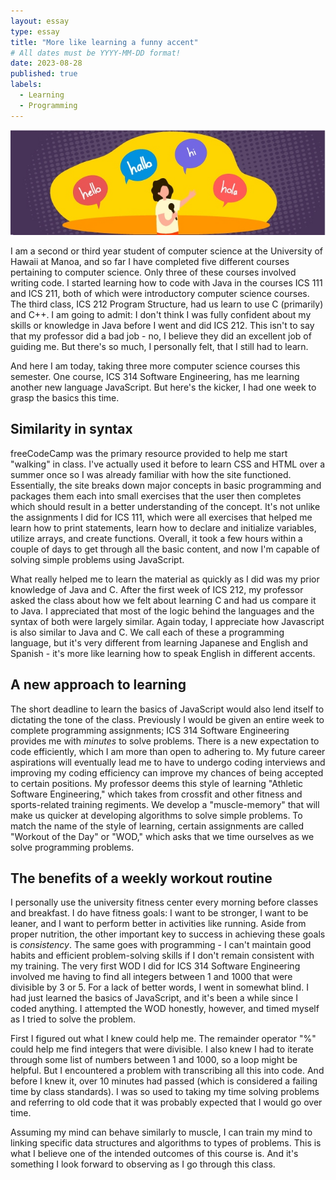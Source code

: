 ```yaml
---
layout: essay
type: essay
title: "More like learning a funny accent"
# All dates must be YYYY-MM-DD format!
date: 2023-08-28
published: true
labels:
  - Learning
  - Programming
---
```


<img class="rounded float-start pe-4" src="../img/more-like-learning-a-funny-accent-picture.jpg">


I am a second or third year student of computer science at the University of Hawaii at Manoa, and so far I have completed five different courses pertaining to computer science. Only three of these courses involved writing code. I started learning how to code with Java in the courses ICS 111 and ICS 211, both of which were introductory computer science courses. The third class, ICS 212 Program Structure, had us learn to use C (primarily) and C++. I am going to admit: I don't think I was fully confident about my skills or knowledge in Java before I went and did ICS 212. This isn't to say that my professor did a bad job - no, I believe they did an excellent job of guiding me. But there's so much, I personally felt, that I still had to learn.

And here I am today, taking three more computer science courses this semester. One course, ICS 314 Software Engineering, has me learning another new language JavaScript. But here's the kicker, I had one week to grasp the basics this time.

## Similarity in syntax

freeCodeCamp was the primary resource provided to help me start "walking" in class. I've actually used it before to learn CSS and HTML over a summer once so I was already familiar with how the site functioned. Essentially, the site breaks down major concepts in basic programming and packages them each into small exercises that the user then completes which should result in a better understanding of the concept. It's not unlike the assignments I did for ICS 111, which were all exercises that helped me learn how to print statements, learn how to declare and initialize variables, utilize arrays, and create functions. Overall, it took a few hours within a couple of days to get through all the basic content, and now I'm capable of solving simple problems using JavaScript.

What really helped me to learn the material as quickly as I did was my prior knowledge of Java and C. After the first week of ICS 212, my professor asked the class about how we felt about learning C and had us compare it to Java. I appreciated that most of the logic behind the languages and the syntax of both were largely similar. Again today, I appreciate how Javascript is also similar to Java and C. We call each of these a programming language, but it's very different from learning Japanese and English and Spanish - it's more like learning how to speak English in different accents. 

## A new approach to learning

The short deadline to learn the basics of JavaScript would also lend itself to dictating the tone of the class. Previously I would be given an entire week to complete programming assignments; ICS 314 Software Engineering provides me with *minutes* to solve problems. There is a new expectation to code efficiently, which I am more than open to adhering to. My future career aspirations will eventually lead me to have to undergo coding interviews and improving my coding efficiency can improve my chances of being accepted to certain positions. My professor deems this style of learning "Athletic Software Engineering," which takes from crossfit and other fitness and sports-related training regiments. We develop a "muscle-memory" that will make us quicker at developing algorithms to solve simple problems. To match the name of the style of learning, certain assignments are called "Workout of the Day" or "WOD," which asks that we time ourselves as we solve programming problems.

## The benefits of a weekly workout routine

I personally use the university fitness center every morning before classes and breakfast. I do have fitness goals: I want to be stronger, I want to be leaner, and I want to perform better in activities like running. Aside from proper nutrition, the other important key to success in achieving these goals is *consistency*. The same goes with programming - I can't maintain good habits and efficient problem-solving skills if I don't remain consistent with my training. The very first WOD I did for ICS 314 Software Engineering involved me having to find all integers between 1 and 1000 that were divisible by 3 or 5. For a lack of better words, I went in somewhat blind. I had just learned the basics of JavaScript, and it's been a while since I coded anything. I attempted the WOD honestly, however, and timed myself as I tried to solve the problem.

First I figured out what I knew could help me. The remainder operator "%" could help me find integers that were divisible. I also knew I had to iterate through some list of numbers between 1 and 1000, so a loop might be helpful. But I encountered a problem with transcribing all this into code. And before I knew it, over 10 minutes had passed (which is considered a failing time by class standards). I was so used to taking my time solving problems and referring to old code that it was probably expected that I would go over time.

Assuming my mind can behave similarly to muscle, I can train my mind to linking specific data structures and algorithms to types of problems. This is what I believe one of the intended outcomes of this course is. And it's something I look forward to observing as I go through this class.
